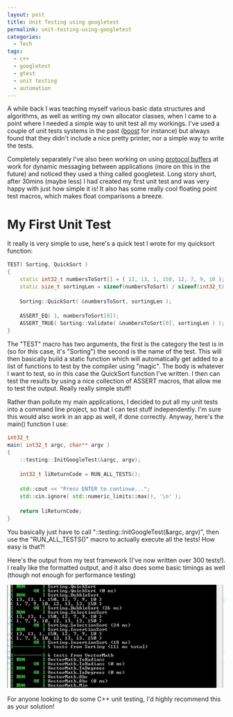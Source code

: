 ```yaml
---
layout: post
title: Unit Testing using googletest
permalink: unit-testing-using-googletest
categories:
  - Tech
tags:
  - c++
  - googletest
  - gtest
  - unit testing
  - automation
---
```


A while back I was teaching myself various basic data structures and algorithms,
as well as writing my own allocator classes, when I came to a point where I
needed a simple way to unit test all my workings. I've used a couple of unit
tests systems in the past
([boost](http://www.boost.org/doc/libs/1_35_0/libs/test/doc/components/utf/index.html)
for instance) but always found that they didn't include a nice pretty printer,
nor a simple way to write the tests.

Completely separately I've also been working on using
[protocol buffers](https://code.google.com/p/protobuf/) at work for dynamic
messaging between applications (more on this in the future) and noticed they
used a thing called googletest. Long story short, after 30mins (maybe less) I
had created my first unit test and was very happy with just how simple it is! It
also has some really cool floating point test macros, which makes float
comparisons a breeze.

<!--more-->

# My First Unit Test

It really is very simple to use, here's a quick test I wrote for my quicksort
function:

```cpp
TEST( Sorting, QuickSort )
{
    static int32_t numbersToSort[] = { 13, 13, 1, 150, 12, 7, 9, 10 };
    static size_t sortingLen = sizeof(numbersToSort) / sizeof(int32_t);

    Sorting::QuickSort( &numbersToSort, sortingLen );

    ASSERT_EQ( 1, numbersToSort[0]);
    ASSERT_TRUE( Sorting::Validate( &numbersToSort[0], sortingLen ) );
}
```

The "TEST" macro has two arguments, the first is the category the test is in (so
for this case, it's "Sorting") the second is the name of the test. This will
then basically build a static function which will automatically get added to a
list of functions to test by the compiler using "magic". The body is whatever I
want to test, so in this case the QuickSort function I've written. I then can
test the results by using a nice collection of ASSERT macros, that allow me to
test the output. Really really simple stuff!

Rather than pollute my main applications, I decided to put all my unit tests
into a command line project, so that I can test stuff independently. I'm sure
this would also work in an app as well, if done correctly. Anyway, here's the
main() function I use:

```cpp
int32_t
main( int32_t argc, char** argv )
{
    ::testing::InitGoogleTest(&argc, argv);

    int32_t liReturnCode = RUN_ALL_TESTS();

    std::cout << "Press ENTER to continue...";
    std::cin.ignore( std::numeric_limits::max(), '\n' );

    return liReturnCode;
}
```

You basically just have to call "::testing::InitGoogleTest(&argc, argv)", then
use the "RUN_ALL_TESTS()" macro to actually execute all the tests! How easy is
that?!

Here's the output from my test framework (I've now written over 300 tests!). I
really like the formatted output, and it also does some basic timings as well
(though not enough for performance testing)

[![UnitTests](/uploads/posts/unit-testing-using-googletest/UnitTests-small.jpg)](/uploads/posts/unit-testing-using-googletest/UnitTests.jpg)

For anyone looking to do some C++ unit testing, I'd highly recommend this as
your solution!
